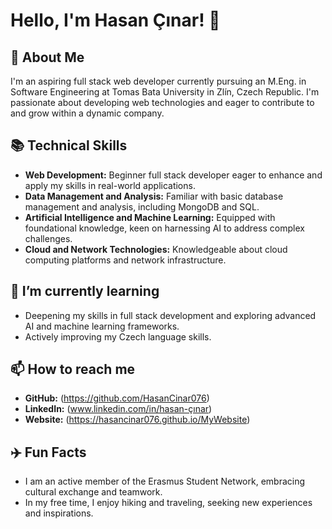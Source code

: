 # Hello, I'm Hasan Çınar! 👋

## 🚀 About Me
I'm an aspiring full stack web developer currently pursuing an M.Eng. in Software Engineering at Tomas Bata University in Zlín, Czech Republic. I'm passionate about developing web technologies and eager to contribute to and grow within a dynamic company.

## 📚 Technical Skills
- **Web Development:** Beginner full stack developer eager to enhance and apply my skills in real-world applications.
- **Data Management and Analysis:** Familiar with basic database management and analysis, including MongoDB and SQL.
- **Artificial Intelligence and Machine Learning:** Equipped with foundational knowledge, keen on harnessing AI to address complex challenges.
- **Cloud and Network Technologies:** Knowledgeable about cloud computing platforms and network infrastructure.

## 🌱 I’m currently learning
- Deepening my skills in full stack development and exploring advanced AI and machine learning frameworks.
- Actively improving my Czech language skills.

## 📫 How to reach me
- **GitHub:** (https://github.com/HasanCinar076)
- **LinkedIn:** (www.linkedin.com/in/hasan-çınar)
- **Website:** (https://hasancinar076.github.io/MyWebsite)

## ✈️ Fun Facts
- I am an active member of the Erasmus Student Network, embracing cultural exchange and teamwork.
- In my free time, I enjoy hiking and traveling, seeking new experiences and inspirations.

